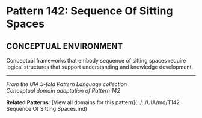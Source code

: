 # Pattern 142: Sequence Of Sitting Spaces

## CONCEPTUAL ENVIRONMENT

Conceptual frameworks that embody sequence of sitting spaces require logical structures that support understanding and knowledge development.

---

*From the UIA 5-fold Pattern Language collection*  
*Conceptual domain adaptation of Pattern 142*

**Related Patterns**: [View all domains for this pattern](../../UIA/md/T142 Sequence Of Sitting Spaces.md)